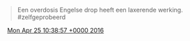 > Een overdosis Engelse drop heeft een laxerende werking\. \#zelfgeprobeerd

<img src="../../media/tweet.ico" width="12" /> [Mon Apr 25 10:38:57 +0000 2016](https://twitter.com/DromerDenker/status/724548242319482880)